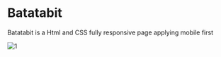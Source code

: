 # Batatabit
Batatabit is a Html and CSS fully responsive page applying mobile first

![1](https://user-images.githubusercontent.com/48659137/109510088-e2e65000-7aa1-11eb-978e-315eca44958d.gif)
